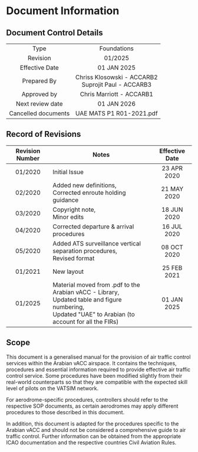 # Document Information
## Document Control Details
|                     |                                                       |
|:-------------------:|:-----------------------------------------------------:|
|         Type        |                      Foundations                      |
|       Revision      |                        01/2025                        |
|    Effective Date   |                      01 JAN 2025                      |
|     Prepared By     | Chriss Klosowski - ACCARB2<br>Suprojit Paul - ACCARB3 |
|     Approved by     |                Chris Marriott - ACCARB1               |
|   Next review date  |                      01 JAN 2026                      |
| Cancelled documents |                UAE MATS P1 R01-2021.pdf               |

## Record of Revisions
| Revision Number | Notes                                                                                                                                                    | Effective Date |
|:---------------:|----------------------------------------------------------------------------------------------------------------------------------------------------------|:--------------:|
|     01/2020     | Initial Issue                                                                                                                                            |   23 APR 2020  |
|     02/2020     | Added new definitions,<br>Corrected enroute holding guidance                                                                                             |   21 MAY 2020  |
|     03/2020     | Copyright note,<br>Minor edits                                                                                                                           |   18 JUN 2020  |
|     04/2020     | Corrected departure & arrival procedures                                                                                                                 |   16 JUL 2020  |
|     05/2020     | Added ATS surveillance vertical separation procedures,<br>Revised format                                                                                 |   08 OCT 2020  |
|     01/2021     | New layout                                                                                                                                               |   25 FEB 2021  |
|     01/2025     | Material moved from .pdf to the Arabian vACC - Library,<br>Updated table and figure numbering,<br>Updated "UAE" to Arabian (to account for all the FIRs) |   01 JAN 2025  |

## Scope
This document is a generalised manual for the provision of air traffic control services within the Arabian vACC airspace. It contains the techniques, procedures and essential information required to provide effective air traffic control service. Some procedures have been modified slightly from their real-world counterparts so that they are compatible with the expected skill level of pilots on the VATSIM network.

For aerodrome-specific procedures, controllers should refer to the respective SOP documents, as certain aerodromes may apply different procedures to those described in this document. 

In addition, this document is adapted for the procedures specific to the Arabian vACC and should not be considered a comprehensive guide to air traffic control. Further information can be obtained from the appropriate ICAO documentation and the respective countries Civil Aviation Rules.
